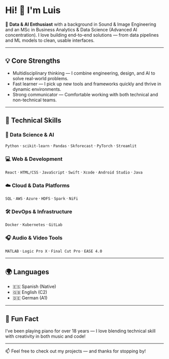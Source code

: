# Hi! 👋 I'm Luis

🎯 **Data & AI Enthusiast** with a background in Sound & Image Engineering and an MSc in Business Analytics & Data Science (Advanced AI concentration). I love building end-to-end solutions — from data pipelines and ML models to clean, usable interfaces.

---

## 💡 Core Strengths

- Multidisciplinary thinking — I combine engineering, design, and AI to solve real-world problems.
- Fast learner — I pick up new tools and frameworks quickly and thrive in dynamic environments.
- Strong communicator — Comfortable working with both technical and non-technical teams.

---

## 🚀 Technical Skills

### 🧠 Data Science & AI  
`Python` · `scikit-learn` · `Pandas` · `Skforecast` · `PyTorch` · `Streamlit`

### 💻 Web & Development  
`React` · `HTML/CSS` · `JavaScript` ·  `Swift` · `Xcode` · `Android Studio` · `Java` 

### ☁️ Cloud & Data Platforms  
`SQL` · `AWS` · `Azure` · `HDFS` · `Spark` · `NiFi` 

### 🛠️ DevOps & Infrastructure  
`Docker` · `Kubernetes` · `GitLab`

### 🎧 Audio & Video Tools  
`MATLAB` · `Logic Pro X` · `Final Cut Pro` · `EASE 4.0`

---

## 🌍 Languages

- 🇪🇸 Spanish (Native)  
- 🇬🇧 English (C2)  
- 🇩🇪 German (A1)

---

## 🎹 Fun Fact

I’ve been playing piano for over 18 years — I love blending technical skill with creativity in both music and code!

---

📫 Feel free to check out my projects — and thanks for stopping by!

